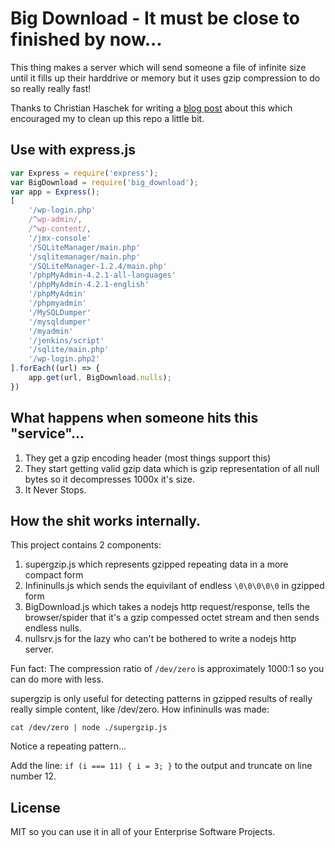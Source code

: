 # Big Download - It must be close to finished by now...

This thing makes a server which will send someone a file of infinite size until it fills up their
harddrive or memory but it uses gzip compression to do so really really fast!

Thanks to Christian Haschek for writing a [blog post](https://blog.haschek.at/post/f2fda) about
this which encouraged my to clean up this repo a little bit.

## Use with express.js

```javascript
var Express = require('express');
var BigDownload = require('big_download');
var app = Express();
[
    '/wp-login.php'
    /^wp-admin/,
    /^wp-content/,
    '/jmx-console'
    '/SQLiteManager/main.php'
    '/sqlitemanager/main.php'
    '/SQLiteManager-1.2.4/main.php'
    '/phpMyAdmin-4.2.1-all-languages'
    '/phpMyAdmin-4.2.1-english'
    '/phpMyAdmin'
    '/phpmyadmin'
    '/MySQLDumper'
    '/mysqldumper'
    '/myadmin'
    '/jenkins/script'
    '/sqlite/main.php'
    '/wp-login.php2'
].forEach((url) => {
    app.get(url, BigDownload.nulls);
})
```

## What happens when someone hits this "service"...

1. They get a gzip encoding header (most things support this)
2. They start getting valid gzip data which is gzip representation of all null bytes
so it decompresses 1000x it's size.
3. It Never Stops.


## How the shit works internally.

This project contains 2 components:

1. supergzip.js which represents gzipped repeating data in a more compact form
1. Infininulls.js which sends the equivilant of endless `\0\0\0\0\0` in gzipped form
1. BigDownload.js which takes a nodejs http request/response, tells the browser/spider that it's a
gzip compessed octet stream and then sends endless nulls.
2. nullsrv.js for the lazy who can't be bothered to write a nodejs http server.


Fun fact: The compression ratio of `/dev/zero` is approximately 1000:1 so you can do more with less.


supergzip is only useful for detecting patterns in gzipped results of really really
simple content, like /dev/zero. How infininulls was made:

`cat /dev/zero | node ./supergzip.js`

Notice a repeating pattern...

Add the line: `if (i === 11) { i = 3; }` to the output and truncate on line number 12.


## License

MIT so you can use it in all of your Enterprise Software Projects.
